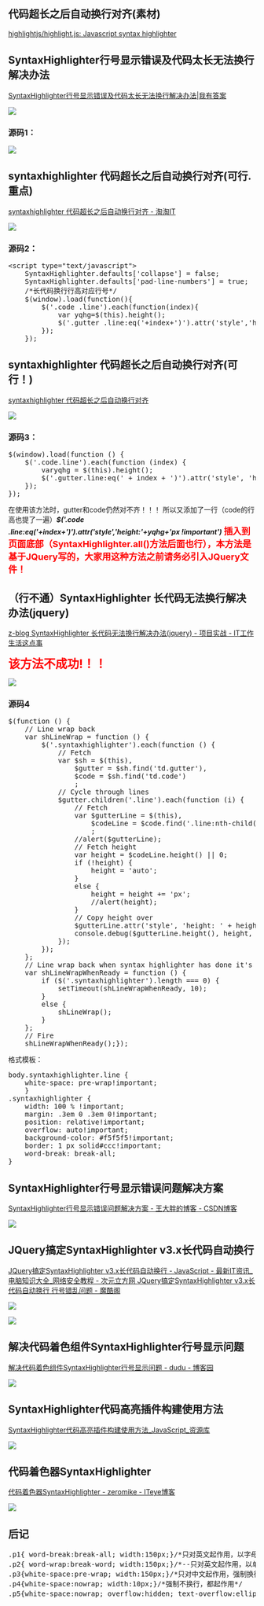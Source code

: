 ## 代码超长之后自动换行对齐(素材)

[highlightjs/highlight.js: Javascript syntax highlighter  ](https://github.com/highlightjs/highlight.js)

## SyntaxHighlighter行号显示错误及代码太长无法换行解决办法

[SyntaxHighlighter行号显示错误及代码太长无法换行解决办法|我有答案  ](http://www.woyoudaan.cn/article/1101611453195063985_16.html)

![](https://img2018.cnblogs.com/blog/1588269/201903/1588269-20190305165431129-1282475372.png)

### 源码1：

![](https://img2018.cnblogs.com/blog/1588269/201903/1588269-20190305165625899-840346505.png)

## syntaxhighlighter 代码超长之后自动换行对齐(可行.重点)

[syntaxhighlighter 代码超长之后自动换行对齐 - 淘淘IT  ](http://www.taotaoit.com/article/details/316.html)

![](https://img2018.cnblogs.com/blog/1588269/201903/1588269-20190301154609563-1208109696.png)

### 源码2：

<pre class="brush:javascript;">
&#60;script type="text/javascript"&#62;
    SyntaxHighlighter.defaults['collapse'] = false;
    SyntaxHighlighter.defaults['pad-line-numbers'] = true;
    /*长代码换行行高对应行号*/
    $(window).load(function(){
        $('.code .line').each(function(index){
            var yqhg=$(this).height();
            $('.gutter .line:eq('+index+')').attr('style','height:'+yqhg+'px !important')
        });
    });
</pre>

## syntaxhighlighter 代码超长之后自动换行对齐(可行！)

[syntaxhighlighter 代码超长之后自动换行对齐  ](https://baijiahao.baidu.com/s?id=1565394238482052&wfr=spider&for=pc)

![](https://img2018.cnblogs.com/blog/1588269/201903/1588269-20190301155730488-553418084.png)

### 源码3：

<pre class="brush:js;">
$(window).load(function () {
    $('.code.line').each(function (index) {
        varyqhg = $(this).height();
        $('.gutter.line:eq(' + index + ')').attr('style', 'height:' + yqhg + 'px!important')
    });
});
</pre>
在使用该方法时，gutter和code仍然对不齐！！！
所以又添加了一行（code的行高也提了一遍）***$('.code .line:eq('+index+')').attr('style','height:'+yqhg+'px !important')***
<font size="4" color=red><b>插入到页面底部（SyntaxHighlighter.all()方法后面也行），本方法是基于JQuery写的，大家用这种方法之前请务必引入JQuery文件！</b></font>

## （行不通）SyntaxHighlighter 长代码无法换行解决办法(jquery)

[z-blog SyntaxHighlighter 长代码无法换行解决办法(jquery) - 项目实战 - IT工作生活这点事  ](http://www.suchso.com/projecteactual/z-blog-jquery-SyntaxHighlighter-longcode.html)

<font size="5" color=red><b>该方法不成功!！！</b></font>

![](https://img2018.cnblogs.com/blog/1588269/201903/1588269-20190305173735446-176267396.png)

### 源码4

<pre class="brush:js;">
$(function () {
    // Line wrap back
    var shLineWrap = function () {
        $('.syntaxhighlighter').each(function () {
            // Fetch
            var $sh = $(this),
                $gutter = $sh.find('td.gutter'),
                $code = $sh.find('td.code')
                ;
            // Cycle through lines
            $gutter.children('.line').each(function (i) {
                // Fetch
                var $gutterLine = $(this),
                    $codeLine = $code.find('.line:nth-child(' + (i + 1) + ')')
                    ;
                //alert($gutterLine);
                // Fetch height
                var height = $codeLine.height() || 0;
                if (!height) {
                    height = 'auto';
                }
                else {
                    height = height += 'px';
                    //alert(height);
                }
                // Copy height over
                $gutterLine.attr('style', 'height: ' + height + ' !important'); // fix by Edi, for JQuery 1.7+ under Firefox 15.0
                console.debug($gutterLine.height(), height, $gutterLine.text(), $codeLine);
            });
        });
    };
    // Line wrap back when syntax highlighter has done it's stuff
    var shLineWrapWhenReady = function () {
        if ($('.syntaxhighlighter').length === 0) {
            setTimeout(shLineWrapWhenReady, 10);
        }
        else {
            shLineWrap();
        }
    };
    // Fire
    shLineWrapWhenReady();});
</pre>

格式模板：

<pre class="brush:css;">
body.syntaxhighlighter.line {
    white-space: pre-wrap!important;
    }
.syntaxhighlighter {
    width: 100 % !important;
    margin: .3em 0 .3em 0!important;
    position: relative!important;
    overflow: auto!important;
    background-color: #f5f5f5!important;
    border: 1 px solid#ccc!important;
    word-break: break-all;
}
</pre>

## SyntaxHighlighter行号显示错误问题解决方案

[SyntaxHighlighter行号显示错误问题解决方案 - 王大胖的博客 - CSDN博客  ](https://blog.csdn.net/buaawp/article/details/51038675)

![](https://img2018.cnblogs.com/blog/1588269/201903/1588269-20190301160505735-1502593878.png)

## JQuery搞定SyntaxHighlighter v3.x长代码自动换行

[JQuery搞定SyntaxHighlighter v3.x长代码自动换行 - JavaScript - 最新IT资讯_电脑知识大全_网络安全教程 - 次元立方网  ](http://www.it165.net/pro/html/201209/3745.html)
[JQuery搞定SyntaxHighlighter v3.x长代码自动换行 行号错乱问题 - 魔酷阁  ](https://www.mokuge.com/webdesign/1335.html)

![](https://img2018.cnblogs.com/blog/1588269/201903/1588269-20190301155437892-1466549917.png)

![](https://img2018.cnblogs.com/blog/1588269/201903/1588269-20190305175618510-1992483584.png)

## 解决代码着色组件SyntaxHighlighter行号显示问题

[解决代码着色组件SyntaxHighlighter行号显示问题 - dudu - 博客园  ](https://www.cnblogs.com/dudu/p/syntaxhighlighter-linenumber.html)

![](https://img2018.cnblogs.com/blog/1588269/201903/1588269-20190305180323968-1656949330.png)

## SyntaxHighlighter代码高亮插件构建使用方法

[SyntaxHighlighter代码高亮插件构建使用方法_JavaScript_资源库  ](https://www.zyku.net/js/1566.html)

![](https://img2018.cnblogs.com/blog/1588269/201903/1588269-20190305180926003-973154352.png)

## 代码着色器SyntaxHighlighter

[代码着色器SyntaxHighlighter - zeromike - ITeye博客  ](https://zhangzhaoaaa.iteye.com/blog/2092075)

![](https://img2018.cnblogs.com/blog/1588269/201903/1588269-20190305181628072-1941800395.png)

## 后记

<pre class="brush:css;">
.p1{ word-break:break-all; width:150px;}/*只对英文起作用，以字母作为换行依据*/
.p2{ word-wrap:break-word; width:150px;}/*--只对英文起作用，以单词作为换行依据*/
.p3{white-space:pre-wrap; width:150px;}/*只对中文起作用，强制换行*/
.p4{white-space:nowrap; width:10px;}/*强制不换行，都起作用*/
.p5{white-space:nowrap; overflow:hidden; text-overflow:ellipsis; width:100px;}／/*不换行，超出部分隐藏且以省略号形式出现*/
</pre>